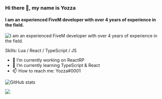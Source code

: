 ### Hi there 👋, my name is Yozza
#### I am an experienced FiveM developer with over 4 years of experience in the field. 
![I am an experienced FiveM developer with over 4 years of experience in the field. ](https://i.imgur.com/yobC6CA.png)


Skills: Lua / React / TypeScript / JS

- 🔭 I’m currently working on ReactRP 
- 🌱 I’m currently learning TypeScript & React 
- 📫 How to reach me: Yozza#0001 


![GitHub stats](https://github-readme-stats.vercel.app/api?username=Yozzaa&show_icons=true&count_private=true)  

![](https://komarev.com/ghpvc/?username=Yozzaa)

